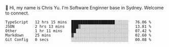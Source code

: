 👋 Hi, my name is Chris Yu. I'm Software Enginner base in Sydney. Welcome to connect.

<!--START_SECTION:waka-->

```text
TypeScript   12 hrs 15 mins  ███████████████████░░░░░░   76.06 %
JSON         2 hrs 13 mins   ███▒░░░░░░░░░░░░░░░░░░░░░   13.81 %
Other        1 hr 11 mins    ██░░░░░░░░░░░░░░░░░░░░░░░   07.42 %
Markdown     25 mins         ▓░░░░░░░░░░░░░░░░░░░░░░░░   02.60 %
Git Config   0 secs          ░░░░░░░░░░░░░░░░░░░░░░░░░   00.08 %
```

<!--END_SECTION:waka-->
